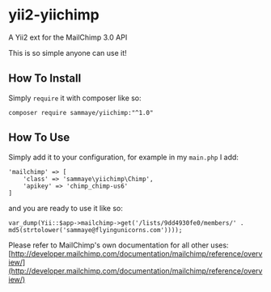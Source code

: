 # yii2-yiichimp
A Yii2 ext for the MailChimp 3.0 API

This is so simple anyone can use it!

## How To Install

Simply `require` it with composer like so:

    composer require sammaye/yiichimp:"^1.0"

## How To Use

Simply add it to your configuration, for example in my `main.php` I add:

	'mailchimp' => [
		'class' => 'sammaye\yiichimp\Chimp',
		'apikey' => 'chimp_chimp-us6'
	]

and you are ready to use it like so:

    var_dump(Yii::$app->mailchimp->get('/lists/9dd4930fe0/members/' . md5(strtolower('sammaye@flyingunicorns.com'))));

Please refer to MailChimp's own documentation for all other uses: [http://developer.mailchimp.com/documentation/mailchimp/reference/overview/](http://developer.mailchimp.com/documentation/mailchimp/reference/overview/)
